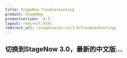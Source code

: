 ```yaml
---
title: StageNow Troubleshooting
product: StageNow
productversion: '4.1'
layout: redirect.html
redirect_url: /stagenow/sn-cn/3-0/troubleshooting/
---
```


## 切换到StageNow 3.0，最新的中文版...
